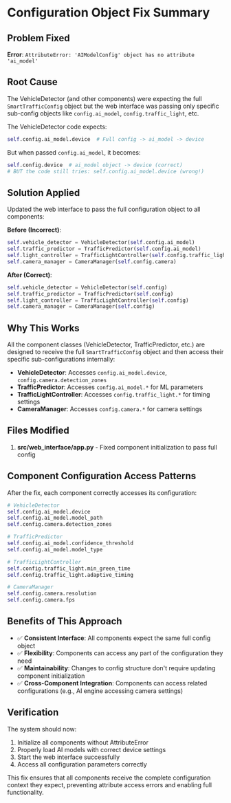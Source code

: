 # Configuration Object Fix Summary

## Problem Fixed
**Error**: `AttributeError: 'AIModelConfig' object has no attribute 'ai_model'`

## Root Cause
The VehicleDetector (and other components) were expecting the full `SmartTrafficConfig` object but the web interface was passing only specific sub-config objects like `config.ai_model`, `config.traffic_light`, etc.

The VehicleDetector code expects:
```python
self.config.ai_model.device  # Full config -> ai_model -> device
```

But when passed `config.ai_model`, it becomes:
```python
self.config.device  # ai_model object -> device (correct)
# BUT the code still tries: self.config.ai_model.device (wrong!)
```

## Solution Applied
Updated the web interface to pass the full configuration object to all components:

**Before (Incorrect)**:
```python
self.vehicle_detector = VehicleDetector(self.config.ai_model)
self.traffic_predictor = TrafficPredictor(self.config.ai_model)
self.light_controller = TrafficLightController(self.config.traffic_light)
self.camera_manager = CameraManager(self.config.camera)
```

**After (Correct)**:
```python
self.vehicle_detector = VehicleDetector(self.config)
self.traffic_predictor = TrafficPredictor(self.config)
self.light_controller = TrafficLightController(self.config)
self.camera_manager = CameraManager(self.config)
```

## Why This Works
All the component classes (VehicleDetector, TrafficPredictor, etc.) are designed to receive the full `SmartTrafficConfig` object and then access their specific sub-configurations internally:

- **VehicleDetector**: Accesses `config.ai_model.device`, `config.camera.detection_zones`
- **TrafficPredictor**: Accesses `config.ai_model.*` for ML parameters
- **TrafficLightController**: Accesses `config.traffic_light.*` for timing settings
- **CameraManager**: Accesses `config.camera.*` for camera settings

## Files Modified
1. **src/web_interface/app.py** - Fixed component initialization to pass full config

## Component Configuration Access Patterns
After the fix, each component correctly accesses its configuration:

```python
# VehicleDetector
self.config.ai_model.device
self.config.ai_model.model_path
self.config.camera.detection_zones

# TrafficPredictor  
self.config.ai_model.confidence_threshold
self.config.ai_model.model_type

# TrafficLightController
self.config.traffic_light.min_green_time
self.config.traffic_light.adaptive_timing

# CameraManager
self.config.camera.resolution
self.config.camera.fps
```

## Benefits of This Approach
- ✅ **Consistent Interface**: All components expect the same full config object
- ✅ **Flexibility**: Components can access any part of the configuration they need
- ✅ **Maintainability**: Changes to config structure don't require updating component initialization
- ✅ **Cross-Component Integration**: Components can access related configurations (e.g., AI engine accessing camera settings)

## Verification
The system should now:
1. Initialize all components without AttributeError
2. Properly load AI models with correct device settings
3. Start the web interface successfully
4. Access all configuration parameters correctly

This fix ensures that all components receive the complete configuration context they expect, preventing attribute access errors and enabling full functionality.
